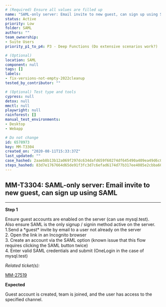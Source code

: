 ```yaml
---
# (Required) Ensure all values are filled up
name: "SAML-only server: Email invite to new guest, can sign up using SAML"
status: Active
priority: Low
folder: SAML
authors: ""
team_ownership: 
- Suite Users
priority_p1_to_p4: P3 - Deep Functions (Do extensive scenarios work?)

# (Optional)
location: SAML
component: null
tags: []
labels: 
- fix-versions-not-empty-2022cleanup
tested_by_contributor: ""

# (Optional) Test type and tools
cypress: null
detox: null
mmctl: null
playwright: null
rainforest: []
manual_test_environments: 
- Desktop
- Webapp

# Do not change
id: 6578973
key: MM-T3304
created_on: "2020-08-11T15:33:37Z"
last_updated: ""
case_hashed: 2aaeb8b13b12a069f297dc634dafd659f60274df645490a409ea49d6c0dbb95210bfeb36de57066b00bf056b3dfb66db
steps_hashed: 83d7e1767664d65de91f3fc3d7c6efad6174d77b317ee4085e2cbba60a3f0e6ea7b78f387c8f0d546a0bdbb12cb3540b
---
```


<!-- (Auto-generated) Based on frontmatter's "key" and "name" -->

## MM-T3304: SAML-only server: Email invite to new guest, can sign up using SAML

---

**Step 1**

Ensure guest accounts are enabled on the server (can use mysql.test).\
Also ensure SAML is the only signup / signin method active on the server.\
1.Send a \*guest\* invite by email to a user not already on the server\
2\. Open the link in an Incognito browser\
3\. Create an account via the SAML option (known issue that this flow requires clicking the SAML button twice)\
4\. Enter valid SAML credentials and submit (OneLogin in the case of mysql.test)

_Related ticket(s):_

[MM-27519](https://mattermost.atlassian.net/browse/MM-27519)

**Expected**

Guest account is created, team is joined, and the user has access to the specified channel.
